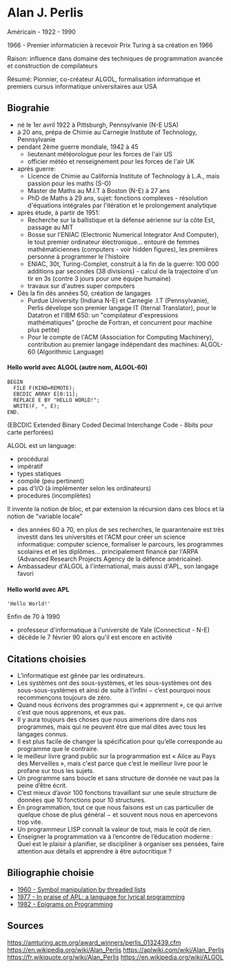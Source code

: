 # Alan J. Perlis

Américain - 1922 - 1990


1966 - Premier informaticien à recevoir Prix Turing à sa création en 1966


Raison: influence dans domaine des techniques de programmation avancée et construction de compilateurs


Résumé: Pionnier, co-créateur ALGOL, formalisation informatique et premiers cursus informatique universitaires aux USA

## Biograhie
- né le 1er avril 1922 à Pittsburgh, Pennsylvanie (N-E USA)
- à 20 ans, prépa de Chimie au Carnegie Institute of Technology, Pennsylvanie
- pendant 2ème guerre mondiale, 1942 à 45
  - lieutenant météorologue pour les forces de l'air US
  - officier météo et renseignement pour les forces de l'air  UK
- après guerre:
  - Licence de Chimie au California Institute of Technology à L.A., mais passion pour les maths (S-O)
  - Master de Maths au M.I.T à Boston (N-E) à 27 ans
  - PhD de Maths à 29 ans, sujet: fonctions complexes - résolution d'équations intégrales par l'itération et le prolongement analytique 
- après étude, à partir de 1951:
  - Recherche sur la ballistique et la défense aérienne sur la côte Est, passage au MIT
  - Bosse sur l'ENIAC (Electronic Numerical Integrator And Computer), le tout premier ordinateur électronique... entouré de femmes mathématiciennes (computers - voir hidden figures), les premières personne à programmer le l'histoire
  - ENIAC, 30t, Turing-Complet, construit à la fin de la guerre: 100 000 additions par secondes (38 divisions) - calcul de la trajectoire d'un tir en 3s (contre 3 jours pour une équipe humaine)
  - travaux sur d'autres super computers
- Dès la fin dès années 50, création de langages
  - Purdue University (Indiana N-E) et Carnegie .I.T (Pennsylvanie), Perlis dévelope son premier langage IT (Iternal Translator), pour le Datatron et l'IBM 650: un "compilateur d'expressions mathématiques" (proche de Fortran, et concurrent pour machine plus petite)
  - Pour le compte de l'ACM (Association for Computing Machinery), contribution au premier langage indépendant des machines: ALGOL-60 (Algorithmic Language)

#### Hello world avec ALGOL (autre nom, ALGOL-60)
```ALGOL
BEGIN
  FILE F(KIND=REMOTE);
  EBCDIC ARRAY E[0:11];
  REPLACE E BY "HELLO WORLD!";
  WRITE(F, *, E);
END.
```
(EBCDIC Extended Binary Coded Decimal Interchange Code - 8bits pour carte perforées)

ALGOL est un language:
- procédural
- impératif
- types statiques
- compilé (peu pertinent)
- pas d'I/O (à implémenter selon les ordinateurs)
- procedures (incomplètes)
  
Il invente la notion de bloc, et par extension la récursion dans ces blocs et la notion de "variable locale"

- des années 60 à 70, en plus de ses recherches, le quarantenaire est très investit dans les universités et l'ACM pour créer un science informatique: computer science, formaliser le parcours, les programmes scolaires et et les diplômes... principalement financé par l'ARPA (Advanced Research Projects Agency de la défence américaine).
- Ambassadeur d'ALGOL à l'international, mais aussi d'APL, son langage favori


#### Hello world avec APL
```APL
'Hello World!'
```

Enfin de 70 à 1990
- professeur d'informatique à l'université de Yale (Connecticut - N-E)
- décède le 7 février 90 alors qu'il est encore en activité

## Citations choisies
- L’informatique est gênée par les ordinateurs.
- Les systèmes ont des sous-systèmes, et les sous-systèmes ont des sous-sous-systèmes et ainsi de suite à l’infini − c’est pourquoi nous recommençons toujours de zéro.
- Quand nous écrivons des programmes qui « apprennent », ce qui arrive c’est que nous apprenons, et eux pas.
- Il y aura toujours des choses que nous aimerions dire dans nos programmes, mais qui ne peuvent être que mal dites avec tous les langages connus.
- Il est plus facile de changer la spécification pour qu’elle corresponde au programme que le contraire.
- le meilleur livre grand public sur la programmation est « Alice au Pays des Merveilles », mais c'est parce que c’est le meilleur livre pour le profane sur tous les sujets.
- Un programme sans boucle et sans structure de donnée ne vaut pas la peine d’être écrit.
- C’est mieux d’avoir 100 fonctions travaillant sur une seule structure de données que 10 fonctions pour 10 structures.
- En programmation, tout ce que nous faisons est un cas particulier de quelque chose de plus général − et souvent nous nous en apercevons trop vite.
- Un programmeur LISP connaît la valeur de tout, mais le coût de rien.
- Enseigner la programmation va à l’encontre de l’éducation moderne : Quel est le plaisir à planifier, se discipliner à organiser ses pensées, faire attention aux détails et apprendre à être autocritique ?

## Biliographie choisie
- [1960 - Symbol manipulation by threaded lists](https://dl.acm.org/doi/10.1145/367177.367202)
- [1977 - In praise of APL: a language for lyrical programming](https://www.jsoftware.com/papers/perlis77.htm)
- [1982 - Epigrams on Programming](https://web.archive.org/web/19990117034445/http://www-pu.informatik.uni-tuebingen.de/users/klaeren/epigrams.html)

## Sources
https://amturing.acm.org/award_winners/perlis_0132439.cfm
https://en.wikipedia.org/wiki/Alan_Perlis
https://aplwiki.com/wiki/Alan_Perlis
https://fr.wikiquote.org/wiki/Alan_Perlis
https://en.wikipedia.org/wiki/ALGOL




